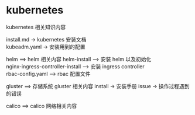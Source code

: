 # kubernetes
kubernetes 相关知识内容

install.md -> kubernetes 安装文档   
kubeadm.yaml -> 安装用到的配置

helm ==> helm 相关内容
  helm-install --> 安装 helm 以及初始化  
  nginx-ingress-controller-install --> 安装 ingress controller  
  rbac-config.yaml --> rbac 配置文件  

gluster ==> 存储系统 gluster 相关内容
  install -> 安装手册
  issue -> 操作过程遇到的错误

calico ==> calico 网络相关内容
